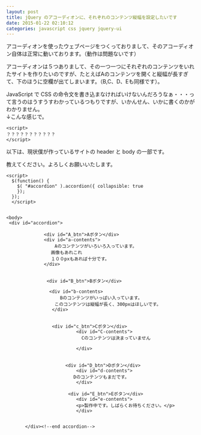 ```yaml
---
layout: post
title: jQuery のアコーディオンに、それぞれのコンテンツ縦幅を設定したいです
date: 2015-01-22 02:10:12
categories: javascript css jquery jquery-ui
---
```

<p>アコーディオンを使ったウェブページをつくっておりまして、そのアコーディオン自体は正常に動いております。（動作は問題ないです）</p>

<p>アコーディオンは５つありまして、その一つ一つにそれぞれのコンテンツをいれたサイトを作りたいのですが、たとえばAのコンテンツを開くと縦幅が長すぎて、下のほうに空欄が出てしまいます。（B,C、D、Eも同様です）。</p>

<p>JavaScript で CSS の命令文を書き込まなければいけないんだろうなぁ・・・って言うのはうすうすわかっているつもりですが、いかんせん、いかに書くのかがわかりません。<br>
↓こんな感じで。</p>

<pre><code>&lt;script&gt;
？？？？？？？？？？？
&lt;/script&gt;
</code></pre>

<p>以下は、現状僕が作っているサイトの header と body の一部です。</p>

<p>教えてください。よろしくお願いいたします。</p>

<pre class="lang-html prettyprint-override"><code>&lt;script&gt;
  $(function() {
    $( "#accordion" ).accordion({ collapsible: true
    });
  });
  &lt;/script&gt;


&lt;body&gt;
 &lt;div id="accordion"&gt;

              &lt;div id="A_btn"&gt;Aボタン&lt;/div&gt;
              &lt;div id="a-contents"&gt;
                  Aのコンテンツがいろいろ入っています。
　　　　　　　　　　画像もあれこれ
　　　　　　　　　　１００pxもあれば十分です。
              &lt;/div&gt;


               &lt;div id="B_btn"&gt;Bボタン&lt;/div&gt;

                &lt;div id="b-contents&gt;
                    Bのコンテンツがいっぱい入っています。
   　　　　　　　　　このコンテンツは縦幅が長く、300pxはほしいです。  
                 &lt;/div&gt;


                 &lt;div id="c_btn"&gt;Cボタン&lt;/div&gt;
                          &lt;div id="C-contents"&gt;
                            Cのコンテンツは決まっていません

                          &lt;/div&gt;


                      &lt;div id="D_btn"&gt;Dボタン&lt;/div&gt; 
                          &lt;div id="d-contents"&gt;
                         Dのコンテンツもまだです。
                          &lt;/div&gt;

                       &lt;div id="E_btn"&gt;Eボタン&lt;/div&gt;
                          &lt;div id="e-contents"&gt;
                          &lt;p&gt;製作中です。しばらくお待ちください。&lt;/p&gt;
                          &lt;/div&gt;


       &lt;/div&gt;&lt;!--end accordion--&gt;
</code></pre>
